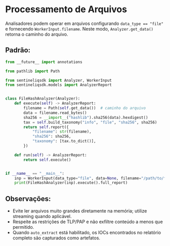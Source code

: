 # Processamento de Arquivos

Analisadores podem operar em arquivos configurando `data_type == "file"` e fornecendo `WorkerInput.filename`. Neste modo, `Analyzer.get_data()` retorna o caminho do arquivo.

## Padrão:

```python
from __future__ import annotations

from pathlib import Path

from sentineliqsdk import Analyzer, WorkerInput
from sentineliqsdk.models import AnalyzerReport


class FileHashAnalyzer(Analyzer):
    def execute(self) -> AnalyzerReport:
        filename = Path(self.get_data())  # caminho do arquivo
        data = filename.read_bytes()
        sha256 = __import__("hashlib").sha256(data).hexdigest()
        tax = self.build_taxonomy("info", "file", "sha256", sha256)
        return self.report({
            "filename": str(filename),
            "sha256": sha256,
            "taxonomy": [tax.to_dict()],
        })

    def run(self) -> AnalyzerReport:
        return self.execute()


if __name__ == "__main__":
    inp = WorkerInput(data_type="file", data=None, filename="/path/to/file")
    print(FileHashAnalyzer(inp).execute().full_report)
```

## Observações:

- Evite ler arquivos muito grandes diretamente na memória; utilize streaming quando aplicável.
- Respeite as restrições de TLP/PAP e não exfiltre conteúdo a menos que permitido.
- Quando `auto_extract` está habilitado, os IOCs encontrados no relatório completo são capturados como artefatos.
